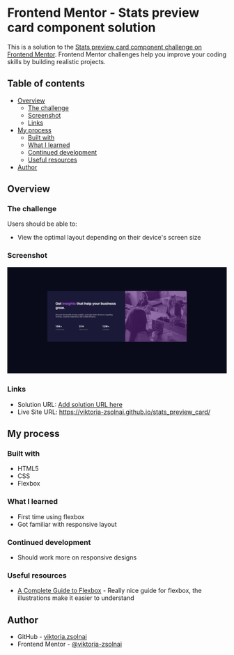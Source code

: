 # Frontend Mentor - Stats preview card component solution

This is a solution to the [Stats preview card component challenge on Frontend Mentor](https://www.frontendmentor.io/challenges/stats-preview-card-component-8JqbgoU62). Frontend Mentor challenges help you improve your coding skills by building realistic projects. 

## Table of contents

- [Overview](#overview)
  - [The challenge](#the-challenge)
  - [Screenshot](#screenshot)
  - [Links](#links)
- [My process](#my-process)
  - [Built with](#built-with)
  - [What I learned](#what-i-learned)
  - [Continued development](#continued-development)
  - [Useful resources](#useful-resources)
- [Author](#author)




## Overview

### The challenge

Users should be able to:

- View the optimal layout depending on their device's screen size

### Screenshot

![](./project.png)


### Links

- Solution URL: [Add solution URL here](https://your-solution-url.com)
- Live Site URL: https://viktoria-zsolnai.github.io/stats_preview_card/

## My process

### Built with

- HTML5 
- CSS 
- Flexbox


### What I learned

 - First time using flexbox 
 - Got familiar with responsive layout


### Continued development

 - Should work more on responsive designs

### Useful resources

- [A Complete Guide to Flexbox](https://css-tricks.com/snippets/css/a-guide-to-flexbox/) - Really nice guide for flexbox, the illustrations make it easier to understand


## Author

- GitHub - [viktoria.zsolnai](https://github.com/viktoria-zsolnai)
- Frontend Mentor - [@viktoria-zsolnai](https://www.frontendmentor.io/profile/viktoria-zsolnai)


